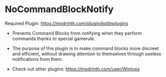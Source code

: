 # NoCommandBlockNotify
Required Plugin: https://modrinth.com/plugin/kotlinplugins
- Prevents Command Blocks from notifying when they perform commands thanks to special gamerule.
- The purpose of this plugin is to make command blocks more discreet and efficient, without drawing attention to themselves through useless notifications from them. 

- Check out other plugins: https://modrinth.com/user/Winlyps
